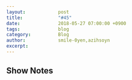 ```yaml
---
layout:            post
title:             "#45"
date:              2018-05-27 07:00:00 +0900
tags:              blog
category:          Blog
author:            smile-0yen,azihsoyn
excerpt:           
---
```


## Show Notes
